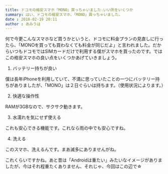 ```yaml
---
title: ドコモの格安スマホ「MONO」買っちゃいました☆いい所をいくつか
summary: はい、ドコモの格安スマホ、「MONO」買っちゃいました。
date : 2018-02-19 20:11
author : あみうは
---
```

何で今更こんなスマホなど買うかというと、ドコモに料金プランの見直しに行ったら、「MONOを買っても買わなくても料金が同じだよ」と言われました。だからいつもドコモではSIMカードだけで利用する僕がスマホを買ったのです。ではこの格安スマホの良い点をいくつかあげていきましょう。

1. バッテリー持ちが良い

僕は長年iPhoneを利用していて、不満に思っていたことの一つにバッテリー持ちがありましたが、「MONO」は２日ぐらいは持ちます。（使用状況によります。）

2. 快適な操作性

RAMが3GBなので、サクサク動きます。

3. 水濡れを気にせず使える

これも安心できる機能です。これなら雨の中でも安心ですね。

4. 洗える

このスマホ、洗えるんです。まあ滅多にありませんがね。

これくらいですかね。あと昔は「Androidは重たい」みたいなイメージがありましたが、今はそれ程重たくありません、それじゃ、今回はこの辺で☆